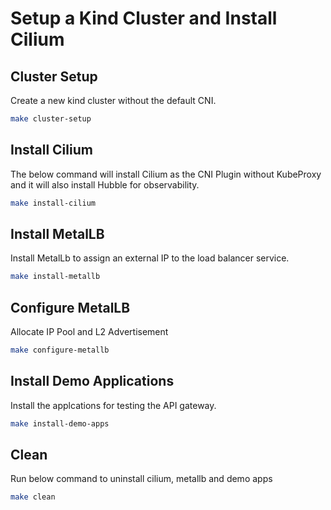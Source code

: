 # Setup a Kind Cluster and Install Cilium 


## Cluster Setup

Create a new kind cluster without the default CNI.

```bash
make cluster-setup
```
## Install Cilium

The below command will install Cilium as the CNI Plugin without KubeProxy and it will also install Hubble for observability.

```bash
make install-cilium
```
## Install MetalLB

Install MetalLb to assign an external IP to the load balancer service.

```bash
make install-metallb
```
## Configure MetalLB

Allocate IP Pool and L2 Advertisement 

```bash
make configure-metallb
```
## Install Demo Applications

Install the applcations for testing the API gateway.

```bash
make install-demo-apps
```
## Clean

Run below command to uninstall cilium, metallb and demo apps

```bash
make clean
```
